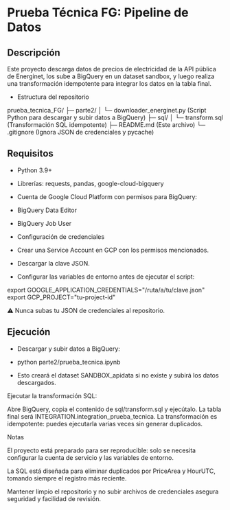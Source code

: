 # Prueba Técnica FG: Pipeline de Datos
## Descripción

Este proyecto descarga datos de precios de electricidad de la API pública de Energinet, los sube a BigQuery en un dataset sandbox, y luego realiza una transformación idempotente para integrar los datos en la tabla final.

- Estructura del repositorio

prueba_tecnica_FG/
├─ parte2/
│ └─ downloader_energinet.py (Script Python para descargar y subir datos a BigQuery)
├─ sql/
│ └─ transform.sql (Transformación SQL idempotente)
├─ README.md (Este archivo)
└─ .gitignore (Ignora JSON de credenciales y pycache)

## Requisitos

- Python 3.9+

- Librerías: requests, pandas, google-cloud-bigquery

- Cuenta de Google Cloud Platform con permisos para BigQuery:

- BigQuery Data Editor

- BigQuery Job User

- Configuración de credenciales

- Crear una Service Account en GCP con los permisos mencionados.

- Descargar la clave JSON.

- Configurar las variables de entorno antes de ejecutar el script:

export GOOGLE_APPLICATION_CREDENTIALS="/ruta/a/tu/clave.json"
export GCP_PROJECT="tu-project-id"

⚠️ Nunca subas tu JSON de credenciales al repositorio.

## Ejecución

- Descargar y subir datos a BigQuery:

- python parte2/prueba_tecnica.ipynb

- Esto creará el dataset SANDBOX_apidata si no existe y subirá los datos descargados.

Ejecutar la transformación SQL:

Abre BigQuery, copia el contenido de sql/transform.sql y ejecútalo.
La tabla final será INTEGRATION.integration_prueba_tecnica.
La transformación es idempotente: puedes ejecutarla varias veces sin generar duplicados.

Notas

El proyecto está preparado para ser reproducible: solo se necesita configurar la cuenta de servicio y las variables de entorno.

La SQL está diseñada para eliminar duplicados por PriceArea y HourUTC, tomando siempre el registro más reciente.

Mantener limpio el repositorio y no subir archivos de credenciales asegura seguridad y facilidad de revisión.
